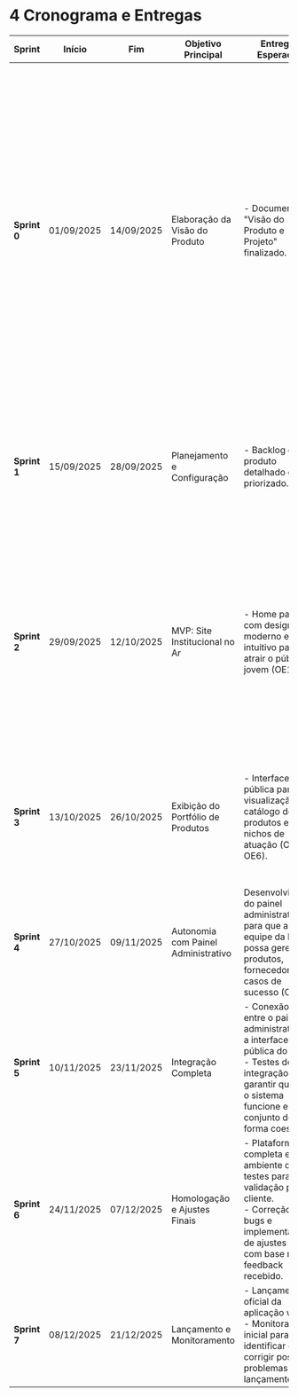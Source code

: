 # 4 Cronograma e Entregas

| **Sprint** | **Início** | **Fim** | **Objetivo Principal** | **Entregas Esperadas** | **Validação do Cliente** |
|------------|------------|---------|-------------------------|-------------------------|---------------------------|
| **Sprint 0** | 01/09/2025 | 14/09/2025 | Elaboração da Visão do Produto | - Documento "Visão do Produto e Projeto" finalizado.<br> | - Análise de cenário e problema documentados.<br>- Objetivos (OE1-OE6) e indicadores de sucesso definidos.<br>- Escopo da solução e tecnologias (Next.JS, Node.js, Supabase) escolhidas.<br>- Backlog inicial do produto criado em alto nível. <br>- Alinhamento e aprovação do plano: Revisão do documento "Visão do Produto" pelos stakeholders (equipe e professor) para garantir o alinhamento de expectativas antes de iniciar o desenvolvimento. |
| **Sprint 1** | 15/09/2025 | 28/09/2025 | Planejamento e Configuração | - Backlog do produto detalhado e priorizado.| Revisão do backlog e confirmação das prioridades iniciais.<br>- Arquitetura definida (Next.JS, Node.js+Express.js e Supabase) e ambiente de desenvolvimento configurado. |
| **Sprint 2** | 29/09/2025 | 12/10/2025 | MVP: Site Institucional no Ar | - Home page com design moderno e intuitivo para atrair o público jovem (OE1). | Seção "Casos de Sucesso" para fidelizar e gerar confiança (OE5).<br>- Canais de contato direto (WhatsApp/E-mail) implementados (OE3). <br>- Reunião de Validação 1: Apresentação do site inicial funcional para coletar feedback sobre o design e a mensagem principal. |
| **Sprint 3** | 13/10/2025 | 26/10/2025 | Exibição do Portfólio de Produtos | - Interface pública para visualização do catálogo de produtos e nichos de atuação (OE2, OE6).| Seção "Fornecedores Parceiros" implementada com links para os sites oficiais (OE4). <br>- Alinhamentos pontuais para garantir que a exibição dos produtos atenda às expectativas. |
| **Sprint 4** | 27/10/2025 | 09/11/2025 | Autonomia com Painel Administrativo | Desenvolvimento do painel administrativo para que a equipe da Nihon possa gerenciar produtos, fornecedores e casos de sucesso (OE6). | Reunião de Validação 2: Demonstração do catálogo completo e do painel administrativo para validação da funcionalidade de gestão de conteúdo. |
| **Sprint 5** | 10/11/2025 | 23/11/2025 | Integração Completa | - Conexão final entre o painel administrativo e a interface pública do site.<br>- Testes de integração para garantir que todo o sistema funcione em conjunto de forma coesa. | Testes e validação interna pela equipe de desenvolvimento. |
| **Sprint 6** | 24/11/2025 | 07/12/2025 | Homologação e Ajustes Finais | - Plataforma completa em ambiente de testes para validação pelo cliente.<br>- Correção de bugs e implementação de ajustes finos com base no feedback recebido. | Reunião de Validação 3: Homologação do produto final pelo cliente, que irá revisar e aprovar a solução completa antes do lançamento. |
| **Sprint 7** | 08/12/2025 | 21/12/2025 | Lançamento e Monitoramento | - Lançamento oficial da aplicação web.<br>- Monitoramento inicial para identificar e corrigir possíveis problemas pós-lançamento. | Aprovação final para o lançamento e acompanhamento do desempenho inicial. |
